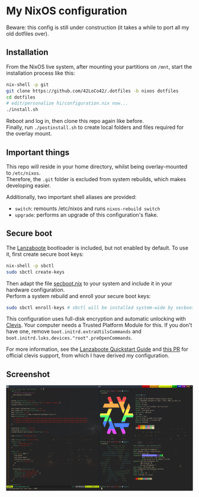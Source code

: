 # My NixOS configuration
Beware: this config is still under construction (it takes a while to port all my old dotfiles over).

## Installation
From the NixOS live system, after mounting your partitions on `/mnt`,
start the installation process like this:
```sh
nix-shell -p git
git clone https://github.com/42LoCo42/.dotfiles -b nixos dotfiles
cd dotfiles
# edit/personalize hi/configuration.nix now...
./install.sh
```
Reboot and log in, then clone this repo again like before.\
Finally, run `./postinstall.sh` to create local folders and files required for the overlay mount.

## Important things
This repo will reside in your home directory, whilst being overlay-mounted to `/etc/nixos`.\
Therefore, the `.git` folder is excluded from system rebuilds, which makes developing easier.

Additionally, two important shell aliases are provided:
- `switch`: remounts /etc/nixos and runs `nixos-rebuild switch`
- `upgrade`: performs an upgrade of this configuration's flake.

## Secure boot
The [Lanzaboote](https://github.com/nix-community/lanzaboote/) bootloader is included, but not enabled by default.
To use it, first create secure boot keys:
```sh
nix-shell -p sbctl
sudo sbctl create-keys
```
Then adapt the file [secboot.nix](./secboot.nix) to your system and include it in your hardware configuration.\
Perform a system rebuild and enroll your secure boot keys:
```sh
sudo sbctl enroll-keys # sbctl will be installed system-wide by secboot.nix
```
This configuration uses full-disk encryption and automatic unlocking with [Clevis](https://github.com/latchset/clevis).
Your computer needs a Trusted Platform Module for this.
If you don't have one, remove `boot.initrd.extraUtilsCommands` and `boot.initrd.luks.devices."root".preOpenCommands`.

For more information, see the
[Lanzaboote Quickstart Guide](https://github.com/nix-community/lanzaboote/blob/master/docs/QUICK_START.md)
and [this PR](https://github.com/NixOS/nixpkgs/issues/121636) for official clevis support,
from which I have derived my configuration.

## Screenshot
![A screenshot](./screenshot.png)
